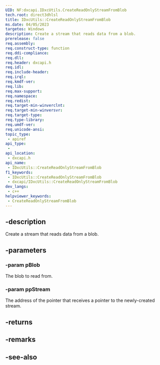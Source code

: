 ```yaml
---
UID: NF:dxcapi.IDxcUtils.CreateReadOnlyStreamFromBlob
tech.root: direct3dhlsl
title: IDxcUtils::CreateReadOnlyStreamFromBlob
ms.date: 04/05/2023
targetos: Windows
description: Create a stream that reads data from a blob.
prerelease: false
req.assembly: 
req.construct-type: function
req.ddi-compliance: 
req.dll: 
req.header: dxcapi.h
req.idl: 
req.include-header: 
req.irql: 
req.kmdf-ver: 
req.lib: 
req.max-support: 
req.namespace: 
req.redist: 
req.target-min-winverclnt: 
req.target-min-winversvr: 
req.target-type: 
req.type-library: 
req.umdf-ver: 
req.unicode-ansi: 
topic_type:
 - apiref
api_type:
 - 
api_location:
 - dxcapi.h
api_name:
 - IDxcUtils::CreateReadOnlyStreamFromBlob
f1_keywords:
 - IDxcUtils::CreateReadOnlyStreamFromBlob
 - dxcapi/IDxcUtils::CreateReadOnlyStreamFromBlob
dev_langs:
 - c++
helpviewer_keywords:
 - CreateReadOnlyStreamFromBlob
---
```


## -description

Create a stream that reads data from a blob.

## -parameters

### -param pBlob

The blob to read from.

### -param ppStream

The address of the pointer that receives a pointer to the newly-created stream.

## -returns

## -remarks

## -see-also
